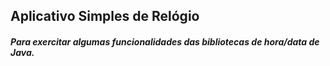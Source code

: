 ## Aplicativo Simples de Relógio


##### Para exercitar algumas funcionalidades das bibliotecas de hora/data de Java.
